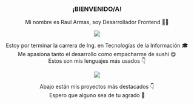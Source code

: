 <h3 align="center">¡BIENVENIDO/A!</h3>
<p align="center">Mi nombre es Raul Armas, soy Desarrollador Frontend 🧑‍💻</p>
<p align="center">
  <img src="https://github-readme-stats.vercel.app/api?username=raul4rmas&show_icons=true&theme=tokyonight" />
</p>
<p align="center">
<span>Estoy por terminar la carrera de Ing. en Tecnologías de la Información 🎓</span><br>
<span>Me apasiona tanto el desarrollo como empacharme de sushi 😋</span><br>
<span>Estos son mis lenguajes más usados 👇</span>
</p>
<p align="center">
  <img src="https://github-readme-stats.vercel.app/api/top-langs/?username=raul4rmas&layout=compact&show_icons=true&theme=tokyonight" />
</p>
<p align="center">
	<span>Abajo están mis proyectos más destacados 👇</span><br>
	<span>Espero que alguno sea de tu agrado 🤟</span>
</p>
